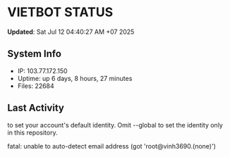 # VIETBOT STATUS
**Updated**: Sat Jul 12 04:40:27 AM +07 2025

## System Info
- IP: 103.77.172.150
- Uptime: up 6 days, 8 hours, 27 minutes
- Files: 22684

## Last Activity

to set your account's default identity.
Omit --global to set the identity only in this repository.

fatal: unable to auto-detect email address (got 'root@vinh3690.(none)')

